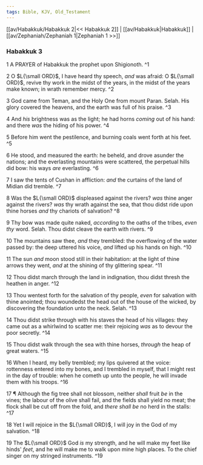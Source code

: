 ```yaml
---
tags: Bible, KJV, Old_Testament
---
```


[[av/Habakkuk/Habakkuk 2|<< Habakkuk 2]] | [[av/Habakkuk|Habakkuk]] | [[av/Zephaniah/Zephaniah 1|Zephaniah 1 >>]]

### Habakkuk 3

1 A PRAYER of Habakkuk the prophet upon Shigionoth. ^1

2 O $L{\small ORD}$, I have heard thy speech, _and_ was afraid: O $L{\small ORD}$, revive thy work in the midst of the years, in the midst of the years make known; in wrath remember mercy. ^2

3 God came from Teman, and the Holy One from mount Paran. Selah. His glory covered the heavens, and the earth was full of his praise. ^3

4 And _his_ brightness was as the light; he had horns _coming_ out of his hand: and there _was_ the hiding of his power. ^4

5 Before him went the pestilence, and burning coals went forth at his feet. ^5

6 He stood, and measured the earth: he beheld, and drove asunder the nations; and the everlasting mountains were scattered, the perpetual hills did bow: his ways _are_ everlasting. ^6

7 I saw the tents of Cushan in affliction: _and_ the curtains of the land of Midian did tremble. ^7

8 Was the $L{\small ORD}$ displeased against the rivers? _was_ thine anger against the rivers? _was_ thy wrath against the sea, that thou didst ride upon thine horses _and_ thy chariots of salvation? ^8

9 Thy bow was made quite naked, _according_ to the oaths of the tribes, _even_ _thy_ word. Selah. Thou didst cleave the earth with rivers. ^9

10 The mountains saw thee, _and_ they trembled: the overflowing of the water passed by: the deep uttered his voice, _and_ lifted up his hands on high. ^10

11 The sun _and_ moon stood still in their habitation: at the light of thine arrows they went, _and_ at the shining of thy glittering spear. ^11

12 Thou didst march through the land in indignation, thou didst thresh the heathen in anger. ^12

13 Thou wentest forth for the salvation of thy people, _even_ for salvation with thine anointed; thou woundedst the head out of the house of the wicked, by discovering the foundation unto the neck. Selah. ^13

14 Thou didst strike through with his staves the head of his villages: they came out as a whirlwind to scatter me: their rejoicing _was_ as to devour the poor secretly. ^14

15 Thou didst walk through the sea with thine horses, _through_ the heap of great waters. ^15

16 When I heard, my belly trembled; my lips quivered at the voice: rottenness entered into my bones, and I trembled in myself, that I might rest in the day of trouble: when he cometh up unto the people, he will invade them with his troops. ^16

17 ¶ Although the fig tree shall not blossom, neither _shall_ fruit _be_ in the vines; the labour of the olive shall fail, and the fields shall yield no meat; the flock shall be cut off from the fold, and _there_ _shall_ _be_ no herd in the stalls: ^17

18 Yet I will rejoice in the $L{\small ORD}$, I will joy in the God of my salvation. ^18

19 The $L{\small ORD}$ God _is_ my strength, and he will make my feet like hinds' _feet_, and he will make me to walk upon mine high places. To the chief singer on my stringed instruments. ^19
